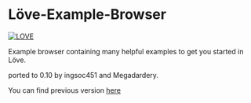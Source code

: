 # Löve-Example-Browser
[![LOVE](https://img.shields.io/badge/L%C3%96VE-0.10.0-EA316E.svg)](http://love2d.org/)

Example browser containing many helpful examples to get you started in Löve.

ported to 0.10 by ingsoc451 and Megadardery.

You can find previous version [here](https://love2d.org/wiki/examples.love)
